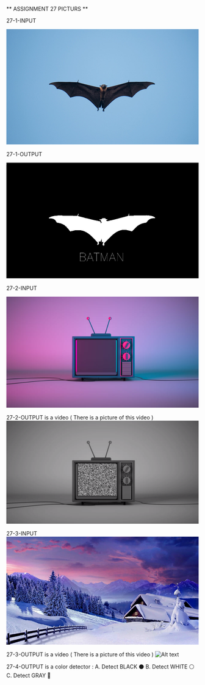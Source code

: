 ** ASSIGNMENT 27 PICTURS **

27-1-INPUT

![Alt text](1_input.jpg)

27-1-OUTPUT

![Alt text](1_output.jpg)

27-2-INPUT

![Alt text](2_input.jpg)

27-2-OUTPUT is a video ( There is a picture of this video )
![Alt text](2_output.png)

27-3-INPUT
![Alt text](3_input.jpg)

27-3-OUTPUT is a video ( There is a picture of this video )
![Alt text](3_output.png)

27-4-OUTPUT is a color detector :
A. Detect BLACK ⚫
B. Detect WHITE ⚪
C. Detect GRAY  🔘